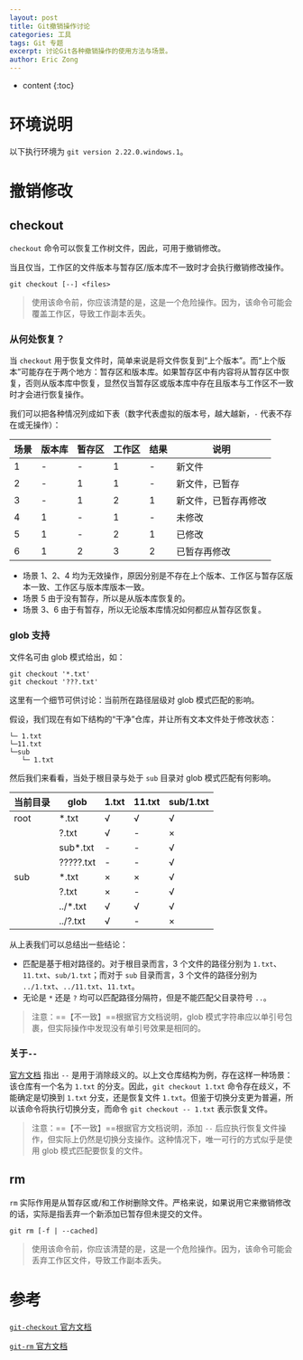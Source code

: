 ```yaml
---
layout: post
title: Git撤销操作讨论
categories: 工具
tags: Git 专题
excerpt: 讨论Git各种撤销操作的使用方法与场景。
author: Eric Zong
---
```


* content
{:toc}
# 环境说明

以下执行环境为 `git version 2.22.0.windows.1`。

# 撤销修改

## checkout

`checkout` 命令可以恢复工作树文件，因此，可用于撤销修改。

当且仅当，工作区的文件版本与暂存区/版本库不一致时才会执行撤销修改操作。

```shell
git checkout [--] <files>
```

> 使用该命令前，你应该清楚的是，这是一个危险操作。因为，该命令可能会覆盖工作区，导致工作副本丢失。

### 从何处恢复？

当 `checkout` 用于恢复文件时，简单来说是将文件恢复到“上个版本”。而“上个版本”可能存在于两个地方：暂存区和版本库。如果暂存区中有内容将从暂存区中恢复，否则从版本库中恢复，显然仅当暂存区或版本库中存在且版本与工作区不一致时才会进行恢复操作。

我们可以把各种情况列成如下表（数字代表虚拟的版本号，越大越新，`-` 代表不存在或无操作）：

| 场景 | 版本库 | 暂存区 | 工作区 | 结果 | 说明                 |
| ---- | ------ | ------ | ------ | ---- | -------------------- |
| 1    | -      | -      | 1      | -    | 新文件               |
| 2    | -      | 1      | 1      | -    | 新文件，已暂存       |
| 3    | -      | 1      | 2      | 1    | 新文件，已暂存再修改 |
| 4    | 1      | -      | 1      | -    | 未修改               |
| 5    | 1      | -      | 2      | 1    | 已修改               |
| 6    | 1      | 2      | 3      | 2    | 已暂存再修改         |

* 场景 1、2、4 均为无效操作，原因分别是不存在上个版本、工作区与暂存区版本一致、工作区与版本库版本一致。
* 场景 5 由于没有暂存，所以是从版本库恢复的。
* 场景 3、6 由于有暂存，所以无论版本库情况如何都应从暂存区恢复。

### glob 支持

文件名可由 glob 模式给出，如：

```shell
git checkout '*.txt'
git checkout '???.txt'
```

这里有一个细节可供讨论：当前所在路径层级对 glob 模式匹配的影响。

假设，我们现在有如下结构的“干净”仓库，并让所有文本文件处于修改状态：

```
└─ 1.txt
└─11.txt
└─sub
   └─ 1.txt
```

然后我们来看看，当处于根目录与处于 `sub` 目录对 glob 模式匹配有何影响。

| 当前目录 | glob      | 1.txt | 11.txt | sub/1.txt |
| -------- | --------- | ----- | ------ | --------- |
| root     | *.txt     | √     | √      | √         |
|          | ?.txt     | √     | -      | ×         |
|          | sub*.txt  | -     | -      | √         |
|          | ?????.txt | -     | -      | √         |
| sub      | *.txt     | ×     | ×      | √         |
|          | ?.txt     | ×     | -      | √         |
|          | ../*.txt  | √     | √      | √         |
|          | ../?.txt  | √     | -      | ×         |

从上表我们可以总结出一些结论：

* 匹配是基于相对路径的。对于根目录而言，3 个文件的路径分别为 `1.txt`、`11.txt`、`sub/1.txt`；而对于 `sub` 目录而言，3 个文件的路径分别为 `../1.txt`、`../11.txt`、`11.txt`。
* 无论是 `*` 还是 `?` 均可以匹配路径分隔符，但是不能匹配父目录符号 `..`。

> 注意：==【不一致】==根据官方文档说明，glob 模式字符串应以单引号包裹，但实际操作中发现没有单引号效果是相同的。

### 关于`--`

[官方文档](https://git-scm.com/docs/git-checkout#_argument_disambiguation) 指出 `--` 是用于消除歧义的。以上文仓库结构为例，存在这样一种场景：该仓库有一个名为 `1.txt` 的分支。因此，`git checkout 1.txt` 命令存在歧义，不能确定是切换到 `1.txt` 分支，还是恢复文件 `1.txt`。但鉴于切换分支更为普遍，所以该命令将执行切换分支，而命令 `git checkout -- 1.txt` 表示恢复文件。

> 注意：==【不一致】==根据官方文档说明，添加 `--` 后应执行恢复文件操作，但实际上仍然是切换分支操作。这种情况下，唯一可行的方式似乎是使用 glob 模式匹配要恢复的文件。

## rm

`rm` 实际作用是从暂存区或/和工作树删除文件。严格来说，如果说用它来撤销修改的话，实际是指丢弃一个新添加已暂存但未提交的文件。

```shell
git rm [-f | --cached]
```

> 使用该命令前，你应该清楚的是，这是一个危险操作。因为，该命令可能会丢弃工作区文件，导致工作副本丢失。

### 

# 参考

[`git-checkout` 官方文档](https://git-scm.com/docs/git-checkout)

[`git-rm` 官方文档](https://git-scm.com/docs/git-rm)
